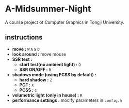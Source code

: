 # A-Midsummer-Night
A course project of Computer Graphics in Tongji University.
## instructions
+ **move :** `W` `A` `S` `D`
+ **look around :** move mouse
+ **SSR test :**
    + **start test(no ambient light) :** `Q`
    + **SSR ON/OFF :** `R`
+ **shadows mode (using PCSS by default) :**
    + **hard shadow :** `Z`
    + **PCF :** `X`
    + **PCSS :** `C`
+ **volumetric light (only in house) :** `R`
+ **performance settings :** modify parameters in `config.h`